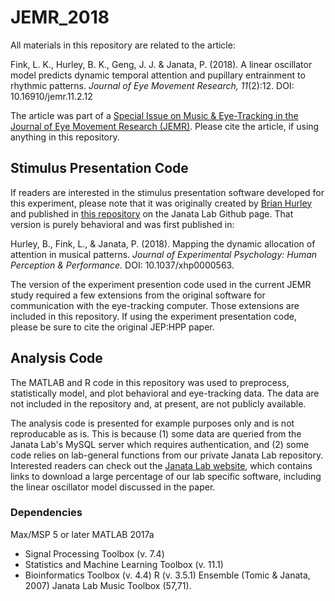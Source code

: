 # JEMR_2018
All materials in this repository are related to the article:

Fink, L. K., Hurley, B. K., Geng, J. J. & Janata, P. (2018). A linear oscillator model predicts dynamic temporal attention and pupillary entrainment to rhythmic patterns. *Journal of Eye Movement Research, 11*(2):12. DOI: 10.16910/jemr.11.2.12

The article was part of a [Special Issue on Music & Eye-Tracking in the Journal of Eye Movement Research (JEMR)](https://bop.unibe.ch/JEMR/issue/view/793). Please cite the article, if using anything in this repository. 

## Stimulus Presentation Code
If readers are interested in the stimulus presentation software developed for this experiment, please note that it was originally created by [Brian Hurley](https://github.com/bkhurley) and published in [this repository](https://github.com/janatalab/attmap) on the Janata Lab Github page. That version is purely behavioral and was first published in:

Hurley, B., Fink, L., & Janata, P. (2018). Mapping the dynamic allocation of attention in musical patterns. *Journal of Experimental Psychology: Human Perception & Performance.* DOI: 10.1037/xhp0000563.

The version of the experiment presention code used in the current JEMR study required a few extensions from the original software for communication with the eye-tracking computer. Those extensions are included in this repository. If using the experiment presentation code, please be sure to cite the original JEP:HPP paper. 

## Analysis Code
The MATLAB and R code in this repository was used to preprocess, statistically model, and plot behavioral and eye-tracking data. The data are not included in the repository and, at present, are not publicly available. 

The analysis code is presented for example purposes only and is not reproducable as is. This is because (1) some data are queried from the Janata Lab's MySQL server which requires authentication, and (2) some code relies on lab-general functions from our private Janata Lab repository. Interested readers can check out the [Janata Lab website](http://atonal.ucdavis.edu/resources/software/), which contains links to download a large percentage of our lab specific software, including the linear oscillator model discussed in the paper. 

### Dependencies
Max/MSP 5 or later
MATLAB 2017a 
- Signal Processing Toolbox (v. 7.4)
- Statistics and Machine Learning Toolbox (v. 11.1)
- Bioinformatics Toolbox (v. 4.4)
R (v. 3.5.1)
Ensemble (Tomic & Janata, 2007)
Janata Lab Music Toolbox (57,71).
